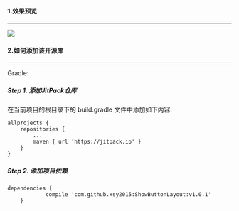 #### 1.效果预览
---
![](https://github.com/xsy2015/ShowButtonLayout/blob/master/app/src/main/assets/simple.gif)
#### 2.如何添加该开源库
_ _ _
Gradle:

##### Step 1. 添加JitPack仓库

在当前项目的根目录下的 build.gradle 文件中添加如下内容:

	allprojects {
		repositories {
			...
			maven { url 'https://jitpack.io' }
		}
	}
##### Step 2. 添加项目依赖
```
dependencies {
	        compile 'com.github.xsy2015:ShowButtonLayout:v1.0.1'
	}
```
